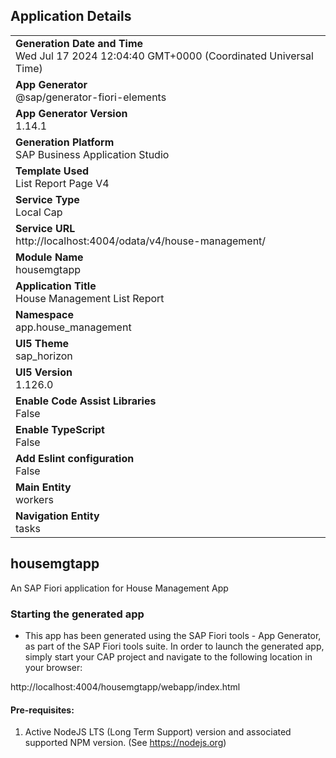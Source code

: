 ## Application Details
|               |
| ------------- |
|**Generation Date and Time**<br>Wed Jul 17 2024 12:04:40 GMT+0000 (Coordinated Universal Time)|
|**App Generator**<br>@sap/generator-fiori-elements|
|**App Generator Version**<br>1.14.1|
|**Generation Platform**<br>SAP Business Application Studio|
|**Template Used**<br>List Report Page V4|
|**Service Type**<br>Local Cap|
|**Service URL**<br>http://localhost:4004/odata/v4/house-management/
|**Module Name**<br>housemgtapp|
|**Application Title**<br>House Management List Report|
|**Namespace**<br>app.house_management|
|**UI5 Theme**<br>sap_horizon|
|**UI5 Version**<br>1.126.0|
|**Enable Code Assist Libraries**<br>False|
|**Enable TypeScript**<br>False|
|**Add Eslint configuration**<br>False|
|**Main Entity**<br>workers|
|**Navigation Entity**<br>tasks|

## housemgtapp

An SAP Fiori application for House Management App

### Starting the generated app

-   This app has been generated using the SAP Fiori tools - App Generator, as part of the SAP Fiori tools suite.  In order to launch the generated app, simply start your CAP project and navigate to the following location in your browser:

http://localhost:4004/housemgtapp/webapp/index.html

#### Pre-requisites:

1. Active NodeJS LTS (Long Term Support) version and associated supported NPM version.  (See https://nodejs.org)


